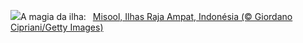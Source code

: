 ![](https://www.bing.com/th?id=OHR.MisoolRajaAmpat_PT-BR6517717174_UHD.jpg&w=1000)A magia da ilha:&nbsp;&ensp;[Misool, Ilhas Raja Ampat, Indonésia (© Giordano Cipriani/Getty Images)](https://www.bing.com/th?id=OHR.MisoolRajaAmpat_PT-BR6517717174_UHD.jpg)
<br><br/>
